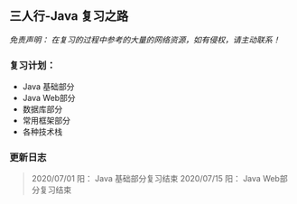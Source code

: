 ## 三人行-Java 复习之路

*免责声明： 在复习的过程中参考的大量的网络资源，如有侵权，请主动联系！*





### 复习计划：

- Java 基础部分
- Java Web部分
- 数据库部分
- 常用框架部分
- 各种技术栈



### 更新日志



>  2020/07/01 阳： Java 基础部分复习结束
>  2020/07/15 阳： Java Web部分复习结束
